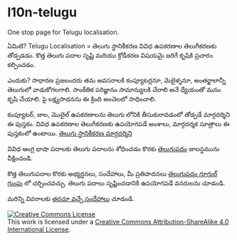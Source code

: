 # l10n-telugu
One stop page for Telugu localisation. 

ఏమిటి?
Telugu Localisation = తెలుగు స్థానికీకరణ
వివిధ ఉపకరణాల తెలుగీకరణకు తోడ్పడడం.
కొత్త తెలుగు పదాల సృష్టి మరియు క్రోడీకరణ విషయమై జరిగే కృషికి ప్రచారం కల్పించడం.

ఎందుకు?
సాధారణ ప్రజలందరు తమ అవసరాలకి కంప్యూటర్లనూ, మెబైళ్ళనూ, అంతర్జాలాన్నీ తెలుగులో వాడుకోగలగాలి. సాంకేతిక పరిజ్ఞానం సామాన్యులకి చేరాలి అనే ధ్యేయంతో మనం కృషి చేయాలి. పై లక్ష్యసాధనను ఈ క్రింది అంచెలలో సాధించాలి.

కంప్యూటర్, జాల, మొబైల్ ఉపకరణాలను తెలుగు లోనికి తీసుకురావడంలో తోడ్పడే మార్గదర్శిని ఈ పుస్తకం. వివిధ ఉపకరణాల తెలుగీకరణకు ఉపయోగపడే అంశాలు, మార్గదర్శక సూత్రాలు ఈ పుస్తకంలో ఉంటాయి. [తెలుగు స్థానికీకరణ మార్గదర్శిని](https://te.wikibooks.org/wiki/%E0%B0%A4%E0%B1%86%E0%B0%B2%E0%B1%81%E0%B0%97%E0%B1%81_%E0%B0%B8%E0%B1%8D%E0%B0%A5%E0%B0%BE%E0%B0%A8%E0%B0%BF%E0%B0%95%E0%B1%80%E0%B0%95%E0%B0%B0%E0%B0%A3_%E0%B0%AE%E0%B0%BE%E0%B0%B0%E0%B1%8D%E0%B0%97%E0%B0%A6%E0%B0%B0%E0%B1%8D%E0%B0%B6%E0%B0%BF%E0%B0%A8%E0%B0%BF)

వివిధ ఆంగ్ల భాషా పదాలకు తెలుగు పదాలను శోధించడం కొరకు [తెలుగుపదం](http://telugupadam.org/%E0%B0%AE%E0%B1%8A%E0%B0%A6%E0%B0%9F%E0%B0%BF_%E0%B0%AA%E0%B1%87%E0%B0%9C%E0%B1%80) జాలస్థమును వీక్షించండి.

కొత్త తెలుగుపదాల కొరకు అభ్యర్ధనలు, సందేహాలు, మీ ప్రతిపాదనలు [తెలుగుపదం గూగుల్ గుంపు](https://groups.google.com/forum/#!forum/telugupadam) లో చర్చించవచ్చు. తెలుగు పదాలు సృష్టించడానికి ఉపయోగపడే వనరులను చూడండి.

మరిన్ని వివరాలకు [తరచూ వచ్చే సందేహాలు](http://telugupadam.org/%E0%B0%A4%E0%B1%86%E0%B0%B2%E0%B1%81%E0%B0%97%E0%B1%81%E0%B0%AA%E0%B0%A6%E0%B0%82:%E0%B0%A4%E0%B0%B5%E0%B0%B8%E0%B0%82) చూడండి. 

<a rel="license" href="http://creativecommons.org/licenses/by-sa/4.0/"><img alt="Creative Commons License" style="border-width:0" src="https://i.creativecommons.org/l/by-sa/4.0/80x15.png" /></a><br />This work is licensed under a <a rel="license" href="http://creativecommons.org/licenses/by-sa/4.0/">Creative Commons Attribution-ShareAlike 4.0 International License</a>.
